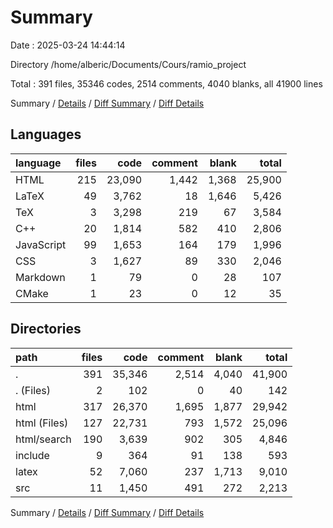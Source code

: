 # Summary

Date : 2025-03-24 14:44:14

Directory /home/alberic/Documents/Cours/ramio_project

Total : 391 files,  35346 codes, 2514 comments, 4040 blanks, all 41900 lines

Summary / [Details](details.md) / [Diff Summary](diff.md) / [Diff Details](diff-details.md)

## Languages
| language | files | code | comment | blank | total |
| :--- | ---: | ---: | ---: | ---: | ---: |
| HTML | 215 | 23,090 | 1,442 | 1,368 | 25,900 |
| LaTeX | 49 | 3,762 | 18 | 1,646 | 5,426 |
| TeX | 3 | 3,298 | 219 | 67 | 3,584 |
| C++ | 20 | 1,814 | 582 | 410 | 2,806 |
| JavaScript | 99 | 1,653 | 164 | 179 | 1,996 |
| CSS | 3 | 1,627 | 89 | 330 | 2,046 |
| Markdown | 1 | 79 | 0 | 28 | 107 |
| CMake | 1 | 23 | 0 | 12 | 35 |

## Directories
| path | files | code | comment | blank | total |
| :--- | ---: | ---: | ---: | ---: | ---: |
| . | 391 | 35,346 | 2,514 | 4,040 | 41,900 |
| . (Files) | 2 | 102 | 0 | 40 | 142 |
| html | 317 | 26,370 | 1,695 | 1,877 | 29,942 |
| html (Files) | 127 | 22,731 | 793 | 1,572 | 25,096 |
| html/search | 190 | 3,639 | 902 | 305 | 4,846 |
| include | 9 | 364 | 91 | 138 | 593 |
| latex | 52 | 7,060 | 237 | 1,713 | 9,010 |
| src | 11 | 1,450 | 491 | 272 | 2,213 |

Summary / [Details](details.md) / [Diff Summary](diff.md) / [Diff Details](diff-details.md)